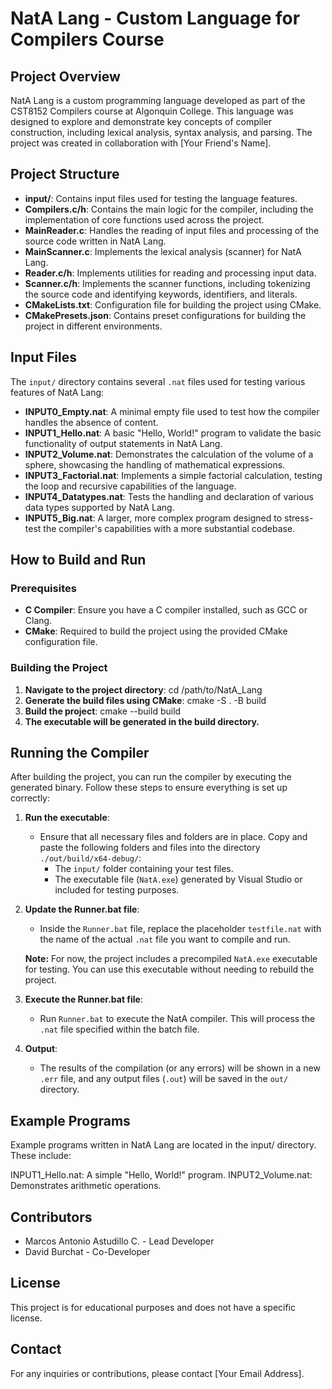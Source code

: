 # NatA Lang - Custom Language for Compilers Course

## Project Overview

NatA Lang is a custom programming language developed as part of the CST8152 Compilers course at Algonquin College. This language was designed to explore and demonstrate key concepts of compiler construction, including lexical analysis, syntax analysis, and parsing. The project was created in collaboration with [Your Friend's Name].

## Project Structure

- **input/**: Contains input files used for testing the language features.
- **Compilers.c/h**: Contains the main logic for the compiler, including the implementation of core functions used across the project.
- **MainReader.c**: Handles the reading of input files and processing of the source code written in NatA Lang.
- **MainScanner.c**: Implements the lexical analysis (scanner) for NatA Lang.
- **Reader.c/h**: Implements utilities for reading and processing input data.
- **Scanner.c/h**: Implements the scanner functions, including tokenizing the source code and identifying keywords, identifiers, and literals.
- **CMakeLists.txt**: Configuration file for building the project using CMake.
- **CMakePresets.json**: Contains preset configurations for building the project in different environments.

## Input Files

The `input/` directory contains several `.nat` files used for testing various features of NatA Lang:

- **INPUT0_Empty.nat**: A minimal empty file used to test how the compiler handles the absence of content.
- **INPUT1_Hello.nat**: A basic "Hello, World!" program to validate the basic functionality of output statements in NatA Lang.
- **INPUT2_Volume.nat**: Demonstrates the calculation of the volume of a sphere, showcasing the handling of mathematical expressions.
- **INPUT3_Factorial.nat**: Implements a simple factorial calculation, testing the loop and recursive capabilities of the language.
- **INPUT4_Datatypes.nat**: Tests the handling and declaration of various data types supported by NatA Lang.
- **INPUT5_Big.nat**: A larger, more complex program designed to stress-test the compiler's capabilities with a more substantial codebase.

## How to Build and Run

### Prerequisites

- **C Compiler**: Ensure you have a C compiler installed, such as GCC or Clang.
- **CMake**: Required to build the project using the provided CMake configuration file.

### Building the Project

1. **Navigate to the project directory**:
   cd /path/to/NatA_Lang
2. **Generate the build files using CMake**:
   cmake -S . -B build
3. **Build the project**:
   cmake --build build
4. **The executable will be generated in the build directory.**

## Running the Compiler

After building the project, you can run the compiler by executing the generated binary. Follow these steps to ensure everything is set up correctly:

1. **Run the executable**:
   - Ensure that all necessary files and folders are in place. Copy and paste the following folders and files into the directory `./out/build/x64-debug/`:
     - The `input/` folder containing your test files.
     - The executable file (`NatA.exe`) generated by Visual Studio or included for testing purposes.

2. **Update the Runner.bat file**:
   - Inside the `Runner.bat` file, replace the placeholder `testfile.nat` with the name of the actual `.nat` file you want to compile and run.

   **Note:** For now, the project includes a precompiled `NatA.exe` executable for testing. You can use this executable without needing to rebuild the project.

3. **Execute the Runner.bat file**:
   - Run `Runner.bat` to execute the NatA compiler. This will process the `.nat` file specified within the batch file.

4. **Output**:
   - The results of the compilation (or any errors) will be shown in a new `.err` file, and any output files (`.out`) will be saved in the `out/` directory.


## Example Programs
Example programs written in NatA Lang are located in the input/ directory. These include:

INPUT1_Hello.nat: A simple "Hello, World!" program.
INPUT2_Volume.nat: Demonstrates arithmetic operations.

## Contributors
- Marcos Antonio Astudillo C. - Lead Developer
- David Burchat - Co-Developer

## License
This project is for educational purposes and does not have a specific license.

## Contact
For any inquiries or contributions, please contact [Your Email Address].
